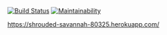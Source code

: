 [![Build Status](https://travis-ci.org/Escudo7/php-project-lvl3.svg?branch=master)](https://travis-ci.org/Escudo7/php-project-lvl3)
[![Maintainability](https://api.codeclimate.com/v1/badges/6f147d4e7778d3a96c70/maintainability)](https://codeclimate.com/github/Escudo7/php-project-lvl3/maintainability)

https://shrouded-savannah-80325.herokuapp.com/